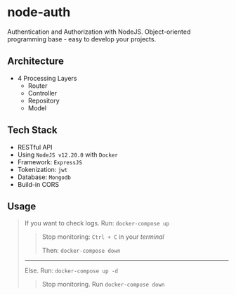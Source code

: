 # node-auth
Authentication and Authorization with NodeJS. Object-oriented programming base - easy to develop your projects.

## Architecture
- 4 Processing Layers
  - Router
  - Controller
  - Repository
  - Model
## Tech Stack
- RESTful API
- Using `NodeJS v12.20.0` with `Docker`
- Framework: `ExpressJS`
- Tokenization: `jwt`
- Database: `Mongodb`
- Build-in CORS

## Usage
  > If you want to check logs. Run: `docker-compose up`
  >> Stop monitoring: `Ctrl + C` in your *terminal*
  >>
  >> Then: `docker-compose down`
  > ---
  > Else. Run: `docker-compose up -d`
  > >Stop monitoring. Run `docker-compose down`